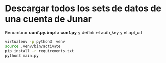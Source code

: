 Descargar todos los sets de datos de una cuenta de Junar
========================================================


Renombrar __conf.py.tmpl__ a __conf.py__ y definir el auth_key y el api_url


```bash
virtualenv -p python3 .venv
source .venv/bin/activate
pip install -r requirements.txt
python3 main.py 
```
